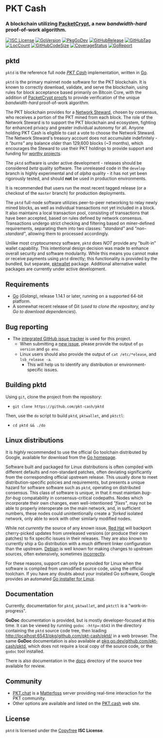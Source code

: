 # PKT Cash

### A blockchain utilizing [PacketCrypt]((https://pkt.cash/PacketCrypt-2020-09-04.pdf)), a new *bandwidth-hard* proof-of-work algorithm.

 [![ISC License](http://img.shields.io/badge/license-ISC-blue.svg)](http://Copyfree.org) 
 [![GoVersion](https://img.shields.io/github/go-mod/go-version/pkt-cash/pktd.svg)](https://github.com/pkt-cash/pktd/blob/master/go.mod) 
 [![PkgGoDev](https://pkg.go.dev/badge/github.com/pkt-cash/pktd)](https://pkg.go.dev/github.com/pkt-cash/pktd) 
 [![GitHubRelease](https://img.shields.io/github/release/pkt-cash/pktd.svg)](https://github.com/pkt-cash/pktd/releases/) 
 [![GitHubTag](https://img.shields.io/github/tag/pkt-cash/pktd.svg)](https://github.com/pkt-cash/pktd/tags/) 
 [![LocCount](https://img.shields.io/tokei/lines/github/pkt-cash/pktd.svg)](https://github.com/XAMPPRocky/tokei) 
 [![GitHubCodeSize](https://img.shields.io/github/languages/code-size/pkt-cash/pktd.svg)](https://github.com/pkt-cash/pktd) 
 [![CoverageStatus](https://coveralls.io/repos/pkt-cash/pktd/badge.svg?branch=develop)](https://coveralls.io/pkt-cash/pktd?branch=develop) 
 [![GoReport](https://goreportcard.com/badge/github.com/pkt-cash/pktd)](https://goreportcard.com/report/github.com/pkt-cash/pktd) 


## pktd

`pktd` is the reference full node [*PKT Cash*](https://pkt.cash/)
implementation, written in [Go](https://go.dev/).

`pktd` is the primary mainnet node software for the PKT blockchain. It is
known to correctly download, validate, and serve the blockchain, using rules for
block acceptance based primarily on Bitcoin Core, with the addition of
[PacketCrypt proofs](https://pkt.cash/PacketCrypt-2020-09-04.pdf) to provide 
verification of the unique *bandwidth-hard* proof-of-work algorithm.

The PKT blockchain provides for a [Network Steward](https://pkt.cash/network-steward/),
chosen by consensus, who receives a portion of the PKT mined from each block.
The role of the Network Steward is to support the PKT blockchain and ecosystem,
fighting for enhanced privacy and greater individual autonomy for all. Anyone
holding PKT Cash is eligible to cast a vote to choose the Network Steward. The
Network Steward's treasury account does not accumulate indefinitely - it *"burns"*
any balance older than 129,600 blocks (~3 months), which encourages the Steward to
use their PKT holdings to provide support and funding for [worthy projects](https://github.com/pkt-cash/ns-projects).

The `pktd` software is under active development - releases should be considered
*beta* quality software. The unreleased code in the `develop` branch is highly
experimental and of *alpha* quality - it has not yet been rigorously tested,
and should **not** be used in production environments.

It is recommended that users run the most recent tagged release (or a
checkout of the `master` branch) for production deployments.

The `pktd` full-node software utilizies peer-to-peer networking to relay newly
mined blocks, as well as individual transactions not yet included in a block.
It also maintains a local transaction pool, consisting of transactions that
have been accepted, based on rules defined by network consensus. Transactions
undergo strict checking and filtering based on miner-defined requirements,
separating them into two classes: *"standard"* and *"non-standard"*, allowing
them to processed accordingly.

Unlike most cryptocurrency software, `pktd` does *NOT* provide any "built-in"
wallet capability. This intentional design decision was made to enhance overall
security and software modularity. While this means you cannot make or receive
payments using `pktd` directly; this functionality is provided by the bundled,
but separate, [pktwallet](https://github.com/pkt-cash/pktd/pktwallet) package.
Additional alternative wallet packages are currently under active development.


## Requirements

* [Go](http://golang.org) (*Golang*), release 1.14.1 or later, running on a supported 64-bit platform.
* A somewhat recent release of Git (*used to clone the repository, and by Go to download dependencies*).


## Bug reporting

* The [integrated GitHub issue tracker](https://github.com/pkt-cash/pktd/issues) is used for this project.
  * When submitting a [new issue](https://github.com/pkt-cash/pktd/issues/new), please provide the output of `go version` and `go env`. 
  * Linux users should also provide the output of `cat /etc/*elease`, and `lsb_release -a`. 
    * This will help us to identify any distribution or environment-specific issues.


## Building pktd

Using `git`, clone the project from the repository:
* `git clone https://github.com/pkt-cash/pktd`

Then, use the `do` script to build `pktd`, `pktwallet`, and `pktctl`:
* `cd pktd && ./do`


## Linux distributions

It is *highly* recommended to use the official Go toolchain distributed
by Google, available for download from the [Go homepage](https://golang.org/dl).

Software built and packaged for Linux distributions is often compiled with 
different defaults and non-standard patches, often deviating significantly
from the corresponding official upstream release. This usually done to meet
distribution-specific policies and requirements, but presents a unique hazard
for software software such as `pktd`, operating on distributed consensus. This
class of software is unique, in that it must maintain *bug-for-bug* compatability
in consensus-critical codepaths. Nodes which incorporate their own changes, even
well-intentioned *"fixes"*, may not be able to properly interoperate on the main
network, and, in sufficient numbers, these nodes could unintentionally create a
'*forked* isolated network, only able to work with other similarly modified nodes.

While not *currently* the source of any *known* issue, [Red Hat](https://bugzilla.redhat.com/buglist.cgi?bug_status=NEW&bug_status=ASSIGNED&bug_status=ON_QA&component=golang)
will backport cherry-picked updates from unreleased versions (or produce their
own patches) to fix specific issues in their releases. They are also
known to currently ship a Go distribution with a much different linker
configuration than the upstream. [Debian](https://tracker.debian.org/pkg/golang-defaults)
is well known for making changes to upstream sources, often extensively,
sometimes [incorrectly](https://www.zdnet.com/article/debian-and-ubuntu-openssl-generates-useless-crypto-keys/).

For these reasons, support can only be provided for Linux when the software is
compiled from unmodified source code, using the official toolchain. If you have
any doubts about your installed Go software, Google provides an automated
[Go installer for Linux](https://storage.googleapis.com/golang/getgo/installer_linux).


## Documentation

Currently, documentation for `pktd`, `pktwallet`, and `pktctl` is a "work-in-progress".

**GoDoc** documentation is provided, but is mostly developer-focused at this time.
It can be viewed by running `godoc -http=:6543` in the directory containing the
`pktd` source code tree, then loading
[http://localhost:6543/pkg/github.com/pkt-cash/pktd/](http://localhost:6060/pkg/github.com/pkt-cash/pktd/)
in a web browser. The same **GoDoc** documentation is also available at
[pkg.go.dev/github.com/pkt-cash/pktd](https://pkg.go.dev/github.com/pkt-cash/pktd),
which does not require a local copy of the source code, or the `godoc` tool installed.

There is also documentation in the [docs](https://github.com/pkt-cash/pktd/tree/master/docs)
directory of the source tree available for review.


## Community

* [PKT.chat](https://pkt.chat) is a [Matterfoss](https://github.com/cjdelisle/Matterfoss) server providing real-time interaction for the PKT community.
* Other options are available and listed on the [PKT.cash](https://pkt.cash/community/) web site.


## License

`pktd` is licensed under the [Copyfree](http://Copyfree.org) **ISC License**.


